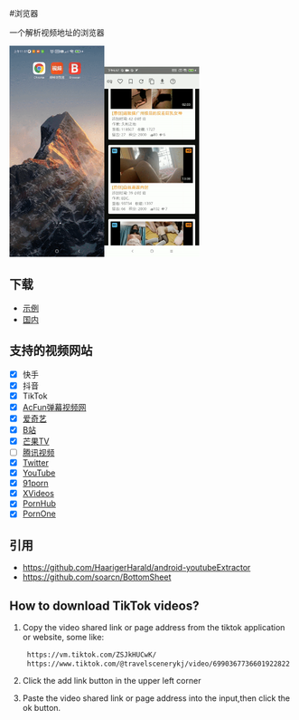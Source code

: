 #浏览器

一个解析视频地址的浏览器

<img src="images/1.gif" width="33.3%"><img src="images/2.gif" width="33.3%">

## 下载

* [示例](https://github.com/grandiloquent/VideoBrowser/releases)
* [国内](https://lucidu.cn/article/jqdkgl)

## 支持的视频网站

* [x] 快手
* [x] 抖音
* [x] TikTok
* [x] [AcFun弹幕视频网](https://www.acfun.cn/)
* [x] [爱奇艺](https://m.iqiyi.com/)
* [x] [B站](https://www.bilibili.com/)
* [x] [芒果TV](https://mgtv.com/)
* [ ] [腾讯视频](https://v.qq.com/)
* [x] [Twitter](https://m.twitter.com)
* [x] [YouTube](https://m.youtube.com)
* [x] [91porn](https://91porn.com/index.php)
* [x] [XVideos](https://xvideos.com)
* [x] [PornHub](https://www.pornhub.com)
* [x] [PornOne](https://pornone.com/)

## 引用

* https://github.com/HaarigerHarald/android-youtubeExtractor
* https://github.com/soarcn/BottomSheet

## How to download TikTok videos?

1. Copy the video shared link or page address from the tiktok application or website, some like:

        https://vm.tiktok.com/ZSJkHUCwK/
        https://www.tiktok.com/@travelscenerykj/video/6990367736601922822

2. Click the add link button in the upper left corner

3. Paste the video shared link or page address into the input,then click the ok button.
